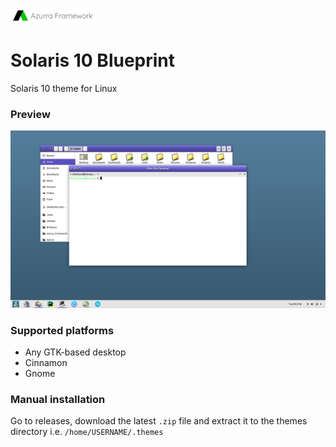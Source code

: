 [![built-with-azurra-framework](https://github.com/B00merang-Project/B00merang-Project.github.io/blob/master/resources/badges/azurra/badge_smaller.png)](https://github.com/B00merang-Project/Azurra_framework)

# Solaris 10 Blueprint
Solaris 10 theme for Linux

### Preview
![solaris-10](https://github.com/B00merang-Project/gallery/raw/master/Solaris%2010%20Blueprint%20(2).png)

### Supported platforms
- Any GTK-based desktop
- Cinnamon
- Gnome

### Manual installation
Go to releases, download the latest `.zip` file and extract it to the themes directory i.e. `/home/USERNAME/.themes`
